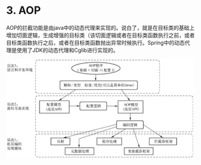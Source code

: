 # 3. AOP

AOP的拦截功能是由java中的动态代理来实现的。说白了，就是在目标类的基础上增加切面逻辑，生成增强的目标类（该切面逻辑或者在目标类函数执行之前，或者目标类函数执行之后，或者在目标类函数抛出异常时候执行。Spring中的动态代理是使用了JDK的动态代理和Cglib进行实现的。

![](../../.gitbook/assets/image%20%28231%29.png)



